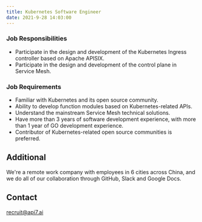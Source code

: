 ```yaml
---
title: Kubernetes Software Engineer
date: 2021-9-28 14:03:00
---
```


### Job Responsibilities

- Participate in the design and development of the Kubernetes Ingress controller based on Apache APISIX.
- Participate in the design and development of the control plane in Service Mesh.

### Job Requirements

- Familiar with Kubernetes and its open source community.
- Ability to develop function modules based on Kubernetes-related APIs.
- Understand the mainstream Service Mesh technical solutions.
- Have more than 3 years of software development experience, with more than 1 year of GO development experience.
- Contributor of Kubernetes-related open source communities is preferred.

## Additional

We're a remote work company with employees in 6 cities across China, and we do all of our collaboration through GitHub, Slack and Google Docs.

## Contact

[recruit@api7.ai](mailto:recruit@api7.ai)
